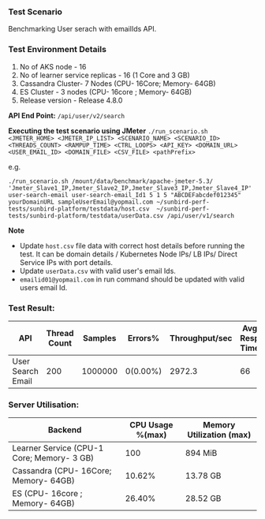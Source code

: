 ### Test Scenario

Benchmarking User serach with emailIds API.


### Test Environment Details
1. No of AKS node - 16
2. No of learner service replicas - 16 (1 Core and 3 GB)
3. Cassandra Cluster- 7 Nodes (CPU- 16Core; Memory- 64GB)
4. ES Cluster - 3 nodes (CPU- 16core ; Memory- 64GB)
5. Release version - Release 4.8.0


**API End Point:** 
`/api/user/v2/search`

**Executing the test scenario using JMeter**
```./run_scenario.sh <JMETER_HOME> <JMETER_IP_LIST> <SCENARIO_NAME> <SCENARIO_ID> <THREADS_COUNT> <RAMPUP_TIME> <CTRL_LOOPS> <API_KEY> <DOMAIN_URL> <USER_EMAIL_ID> <DOMAIN_FILE> <CSV_FILE> <pathPrefix> ```


e.g.

```./run_scenario.sh /mount/data/benchmark/apache-jmeter-5.3/ 'Jmeter_Slave1_IP,Jmeter_Slave2_IP,Jmeter_Slave3_IP,Jmeter_Slave4_IP' user-search-email user-search-email_Id1 5 1 5 "ABCDEFabcdef012345" yourDomainURL sampleUserEmail@yopmail.com ~/sunbird-perf-tests/sunbird-platform/testdata/host.csv  ~/sunbird-perf-tests/sunbird-platform/testdata/userData.csv /api/user/v1/search```

**Note**
- Update `host.csv` file data with correct host details before running the test. It can be domain details / Kubernetes Node IPs/ LB IPs/ Direct Service IPs with port details.
- Update `userData.csv` with valid user's email Ids.
- `emailid01@yopmail.com` in run command should be updated with valid users email Id.


### Test Result:

|API                |Thread Count|Samples |Errors%  |Throughput/sec|Avg Resp Time |95th pct |99th pct|
|-------------------|------------|--------|---------| -------------|--------------|---------|--------|
|User Search Email    |200         |1000000 |0(0.00%) | 2972.3       | 66           |  164     |200     |


### Server Utilisation:
| Backend          | CPU Usage %(max) | Memory Utilization (max) |
| ------------- | ------------- |------------- |
| Learner Service (CPU-1 Core; Memory- 3 GB)  | 100|  894 MiB  |
| Cassandra (CPU- 16Core; Memory- 64GB)|  10.62%   | 13.78 GB    |
| ES (CPU- 16core ; Memory- 64GB)|   26.40%    |   28.52 GB |
